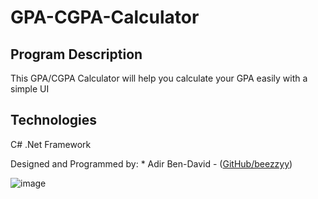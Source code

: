 # GPA-CGPA-Calculator

## Program Description
This GPA/CGPA Calculator will help you calculate your GPA easily with a simple UI

## Technologies
C#
.Net Framework

Designed and Programmed by: * Adir Ben-David - ([GitHub/beezzyy](https://github.com/beezzyy))                

![image](https://user-images.githubusercontent.com/91300383/170504775-c85ce571-a724-42c4-a777-882b87802a12.png)

